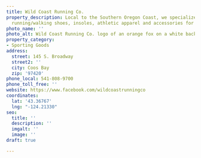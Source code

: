```yaml
---
title: Wild Coast Running Co.
property_description: Local to the Southern Oregon Coast, we specialize in quality
  running/walking shoes, insoles, athletic apparel and accessories for active living.
photo_name: ''
photo_alt: Wild Coast Running Co. logo of an orange fox on a white background
property_category:
- Sporting Goods
address:
  street: 145 S. Broadway
  street2: ''
  city: Coos Bay
  zip: '97420'
phone_local: 541-808-9700
phone_toll_free: ''
website: https://www.facebook.com/wildcoastrunningco
coordinates:
  lat: '43.36767'
  lng: "-124.21330"
seo:
  title: ''
  description: ''
  imgalt: ''
  image: ''
draft: true

---
```

